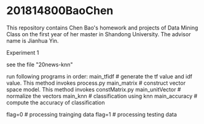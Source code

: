 # 201814800BaoChen
This repository contains Chen Bao's homework and projects of Data Mining Class on the first year of her master in Shandong University. The advisor name is Jianhua Yin. 

Experiment 1

see the file "20news-knn"

run following programs in order:
main_tfidf # generate the tf value and idf value. This method invokes process.py
main_matrix # construct vector space model. This method invokes constMatrix.py
main_unitVector # normalize the vectors
main_knn # classification using knn
main_accuracy # compute the accuracy of classification

flag=0 # processing trainging data
flag=1 # processing testing data